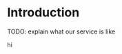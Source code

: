 # Introduction

TODO: explain what our service is like 



<!-- | Column 1 Header | Column 2 Header | Column 3 Header |
| --------------- | :--  |  --:|
| Row 1 Column 1 | Row 1 Column 2 | Row 1 Column 3 |
| Row 2 Column 1 | Row 2 Column 2 | Row 2 Column 3 |
| Row 3 Column 1 | Row 3 Column 2 | Row 3 Column 3 | -->


<!-- <iframe src="demo_iframe.htm" height="500" width="900">

</iframe> -->


<link rel="stylesheet" href="//cdn.webix.com/edge/webix.css" type="text/css">
<script src="//cdn.webix.com/edge/webix.js" type="text/javascript"></script>

<div id="testA"></div>
<script type="text/javascript" charset="utf-8">
webix.ready(function () {
    webix.ui({
    rows:[
        // { view:"template", 
        //     type:"header", template:"My App!" },
        { view:"datatable",
            autoConfig:true,
            editable:false,
            data:[{
            title:"My Fair Lady", year:1964, votes:533848, rating:8.9, rank:5
            },{title:"My FrLady", year:1964, votes:533848, rating:2, rank:5}]
        }
    ]
    });
    webix.message("Some message","info",-1,"message1");
});
</script>

hi